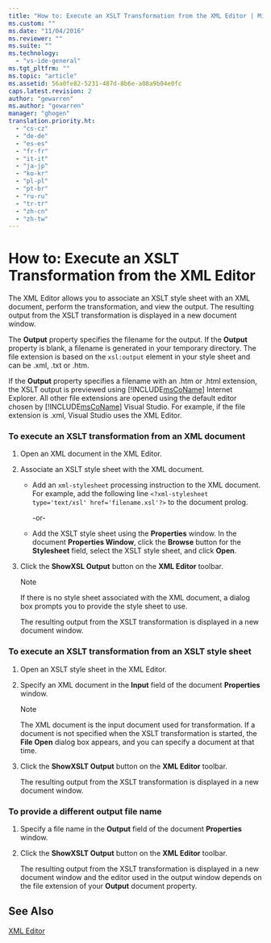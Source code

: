 ```yaml
---
title: "How to: Execute an XSLT Transformation from the XML Editor | Microsoft Docs"
ms.custom: ""
ms.date: "11/04/2016"
ms.reviewer: ""
ms.suite: ""
ms.technology: 
  - "vs-ide-general"
ms.tgt_pltfrm: ""
ms.topic: "article"
ms.assetid: 56a0fe82-5231-487d-8b6e-a08a9b04e0fc
caps.latest.revision: 2
author: "gewarren"
ms.author: "gewarren"
manager: "ghogen"
translation.priority.ht: 
  - "cs-cz"
  - "de-de"
  - "es-es"
  - "fr-fr"
  - "it-it"
  - "ja-jp"
  - "ko-kr"
  - "pl-pl"
  - "pt-br"
  - "ru-ru"
  - "tr-tr"
  - "zh-cn"
  - "zh-tw"
---
```

# How to: Execute an XSLT Transformation from the XML Editor
The XML Editor allows you to associate an XSLT style sheet with an XML document, perform the transformation, and view the output. The resulting output from the XSLT transformation is displayed in a new document window.  
  
 The **Output** property specifies the filename for the output. If the **Output** property is blank, a filename is generated in your temporary directory. The file extension is based on the `xsl:output` element in your style sheet and can be .xml, .txt or .htm.  
  
 If the **Output** property specifies a filename with an .htm or .html extension, the XSLT output is previewed using [!INCLUDE[msCoName](../xml-tools/includes/msconame_md.md)] Internet Explorer. All other file extensions are opened using the default editor chosen by [!INCLUDE[msCoName](../xml-tools/includes/msconame_md.md)] Visual Studio. For example, if the file extension is .xml, Visual Studio uses the XML Editor.  
  
### To execute an XSLT transformation from an XML document  
  
1.  Open an XML document in the XML Editor.  
  
2.  Associate an XSLT style sheet with the XML document.  
  
    -   Add an `xml-stylesheet` processing instruction to the XML document. For example, add the following line `<?xml-stylesheet type='text/xsl' href='filename.xsl'?>` to the document prolog.  
  
         -or-  
  
    -   Add the XSLT style sheet using the **Properties** window. In the document **Properties Window**, click the **Browse** button for the **Stylesheet** field, select the XSLT style sheet, and click **Open**.  
  
3.  Click the **ShowXSL Output** button on the **XML Editor** toolbar.  
  
    > [!NOTE]
    >  If there is no style sheet associated with the XML document, a dialog box prompts you to provide the style sheet to use.  
    >   
    >  The resulting output from the XSLT transformation is displayed in a new document window.  
  
### To execute an XSLT transformation from an XSLT style sheet  
  
1.  Open an XSLT style sheet in the XML Editor.  
  
2.  Specify an XML document in the **Input** field of the document **Properties** window.  
  
    > [!NOTE]
    >  The XML document is the input document used for transformation. If a document is not specified when the XSLT transformation is started, the **File Open** dialog box appears, and you can specify a document at that time.  
  
3.  Click the **ShowXSLT Output** button on the **XML Editor** toolbar.  
  
     The resulting output from the XSLT transformation is displayed in a new document window.  
  
### To provide a different output file name  
  
1.  Specify a file name in the **Output** field of the document **Properties** window.  
  
2.  Click the **ShowXSLT Output** button on the **XML Editor** toolbar.  
  
     The resulting output from the XSLT transformation is displayed in a new document window and the editor used in the output window depends on the file extension of your **Output** document property.  
  
## See Also  
 [XML Editor](../xml-tools/xml-editor.md)